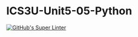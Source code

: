 # ICS3U-Unit5-05-Python


[![GitHub's Super Linter](https://github.com/huihangisaac-ho/ICS3U-Unit5-05-Python/workflows/GitHub's%20Super%20Linter/badge.svg)](https://github.com/huihangisaac-ho/ICS3U-Unit5-05-Python/actions)
